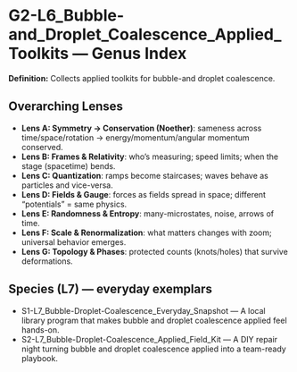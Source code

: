 # G2-L6_Bubble-and_Droplet_Coalescence_Applied_Toolkits — Genus Index
**Definition:** Collects applied toolkits for bubble-and droplet coalescence.

## Overarching Lenses

- **Lens A: Symmetry -> Conservation (Noether)**: sameness across time/space/rotation → energy/momentum/angular momentum conserved.
- **Lens B: Frames & Relativity**: who’s measuring; speed limits; when the stage (spacetime) bends.
- **Lens C: Quantization**: ramps become staircases; waves behave as particles and vice-versa.
- **Lens D: Fields & Gauge**: forces as fields spread in space; different “potentials” = same physics.
- **Lens E: Randomness & Entropy**: many-microstates, noise, arrows of time.
- **Lens F: Scale & Renormalization**: what matters changes with zoom; universal behavior emerges.
- **Lens G: Topology & Phases**: protected counts (knots/holes) that survive deformations.

## Species (L7) — everyday exemplars
- S1-L7_Bubble-Droplet-Coalescence_Everyday_Snapshot — A local library program that makes bubble and droplet coalescence applied feel hands-on.
- S2-L7_Bubble-Droplet-Coalescence_Applied_Field_Kit — A DIY repair night turning bubble and droplet coalescence applied into a team-ready playbook.
